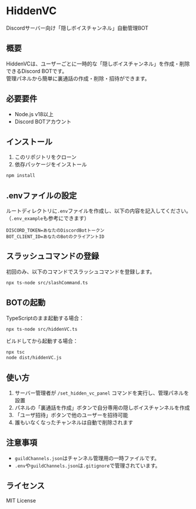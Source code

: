 # HiddenVC

Discordサーバー向け「隠しボイスチャンネル」自動管理BOT

## 概要

HiddenVCは、ユーザーごとに一時的な「隠しボイスチャンネル」を作成・削除できるDiscord BOTです。  
管理パネルから簡単に裏通話の作成・削除・招待ができます。

## 必要要件

- Node.js v18以上
- Discord BOTアカウント

## インストール

1. このリポジトリをクローン
2. 依存パッケージをインストール

```sh
npm install
```

## .envファイルの設定

ルートディレクトリに`.env`ファイルを作成し、以下の内容を記入してください。  
（`.env_example`も参考にできます）

```
DISCORD_TOKEN=あなたのDiscordBotトークン
BOT_CLIENT_ID=あなたのBotのクライアントID
```

## スラッシュコマンドの登録

初回のみ、以下のコマンドでスラッシュコマンドを登録します。

```sh
npx ts-node src/slashCommand.ts
```

## BOTの起動

TypeScriptのまま起動する場合：

```sh
npx ts-node src/hiddenVC.ts
```

ビルドしてから起動する場合：

```sh
npx tsc
node dist/hiddenVC.js
```

## 使い方

1. サーバー管理者が `/set_hidden_vc_panel` コマンドを実行し、管理パネルを設置
2. パネルの「裏通話を作成」ボタンで自分専用の隠しボイスチャンネルを作成
3. 「ユーザ招待」ボタンで他のユーザーを招待可能
4. 誰もいなくなったチャンネルは自動で削除されます

## 注意事項

- `guildChannels.json`はチャンネル管理用の一時ファイルです。  
- `.env`や`guildChannels.json`は`.gitignore`で管理されています。

## ライセンス

MIT License
